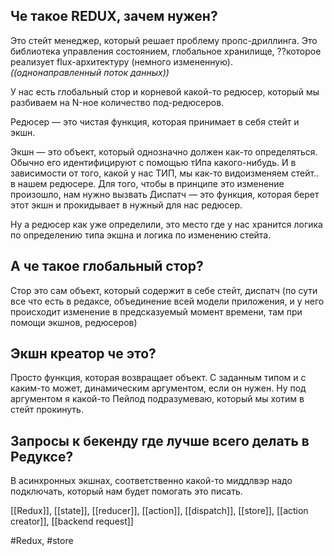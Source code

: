 ## Че такое REDUX, зачем нужен?

Это стейт менеджер, который решает проблему пропс-дриллинга. 
Это библиотека управления состоянием, глобальное хранилище, ??которое реализует flux-архитектуру (немного измененную). *((однонаправленный поток данных))*

У нас есть глобальный стор и корневой какой-то редюсер, который мы разбиваем на N-ное количество под-редюсеров.

Редюсер — это чистая функция, которая принимает в себя стейт и экшн.

Экшн — это объект, который однозначно должен как-то определяться. 
Обычно его идентифицируют с помощью тИпа какого-нибудь. И в зависимости от того, какой у нас ТИП, мы как-то видоизменяем стейт.. в нашем редюсере. 
Для того, чтобы в принципе это изменение произошло, нам нужно вызвать 
Диспатч — это функция, которая берет этот экшн и прокидывает в нужный для нас редюсер. 

Ну а редюсер как уже определили, это место где у нас хранится логика по определению типа экшна и логика по изменению стейта. 

## А че такое глобальный стор?

Стор это сам объект, который содержит в себе стейт, диспатч (по сути все что есть в редаксе, объединение всей модели приложения, и у него происходит изменение в предсказуемый момент времени, там при помощи экшнов, редюсеров)

## Экшн креатор че это?

Просто функция, которая возвращает объект. С заданным типом и с каким-то может, динамическим аргументом, если он нужен. Ну под аргументом я какой-то Пейлод подразумеваю, который мы хотим в стейт прокинуть.

## Запросы к бекенду где лучше всего делать в Редуксе?

В асинхронных экшнах, соответственно какой-то миддлвэр надо подключать, который нам будет помогать это писать.

[[Redux]], [[state]], [[reducer]], [[action]], [[dispatch]], [[store]], [[action creator]], [[backend request]]

#Redux, #store